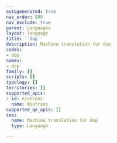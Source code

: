```yaml
---
autogenerated: true
nav_order: 999
nav_exclude: true
parent: Languages
layout: language
title: '`dop`'
description: Machine translation for dop
codes:
- dop
names:
- dop
family: []
scripts: []
typology: []
territories: []
supported_apis:
- id: niutrans
  name: Niutrans
supported_qe_apis: []
seo:
  name: Machine translation for dop
  type: Language

---
```


